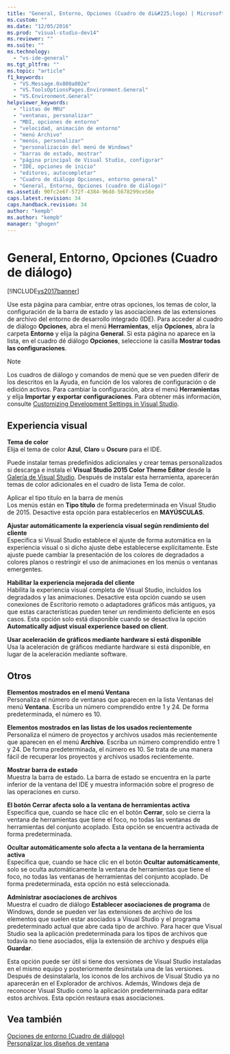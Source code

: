 ```yaml
---
title: "General, Entorno, Opciones (Cuadro de di&#225;logo) | Microsoft Docs"
ms.custom: ""
ms.date: "12/05/2016"
ms.prod: "visual-studio-dev14"
ms.reviewer: ""
ms.suite: ""
ms.technology: 
  - "vs-ide-general"
ms.tgt_pltfrm: ""
ms.topic: "article"
f1_keywords: 
  - "VS.Message.0x800a002e"
  - "VS.ToolsOptionsPages.Environment.General"
  - "VS.Environment.General"
helpviewer_keywords: 
  - "listas de MRU"
  - "ventanas, personalizar"
  - "MDI, opciones de entorno"
  - "velocidad, animación de entorno"
  - "menú Archivo"
  - "menús, personalizar"
  - "personalización del menú de Windows"
  - "barras de estado, mostrar"
  - "página principal de Visual Studio, configurar"
  - "IDE, opciones de inicio"
  - "editores, autocompletar"
  - "Cuadro de diálogo Opciones, entorno general"
  - "General, Entorno, Opciones (cuadro de diálogo)"
ms.assetid: 90fc2e6f-572f-4384-96d8-5678299ce58e
caps.latest.revision: 34
caps.handback.revision: 34
author: "kempb"
ms.author: "kempb"
manager: "ghogen"
---
```

# General, Entorno, Opciones (Cuadro de di&#225;logo)
[!INCLUDE[vs2017banner](../../code-quality/includes/vs2017banner.md)]

Use esta página para cambiar, entre otras opciones, los temas de color, la configuración de la barra de estado y las asociaciones de las extensiones de archivo del entorno de desarrollo integrado \(IDE\).  Para acceder al cuadro de diálogo **Opciones**, abra el menú **Herramientas**, elija **Opciones**, abra la carpeta **Entorno** y elija la página **General**.  Si esta página no aparece en la lista, en el cuadro dé diálogo **Opciones**, seleccione la casilla **Mostrar todas las configuraciones**.  
  
> [!NOTE]
>  Los cuadros de diálogo y comandos de menú que se ven pueden diferir de los descritos en la Ayuda, en función de los valores de configuración o de edición activos.  Para cambiar la configuración, abra el menú **Herramientas** y elija **Importar y exportar configuraciones**.  Para obtener más información, consulte [Customizing Development Settings in Visual Studio](http://msdn.microsoft.com/es-es/22c4debb-4e31-47a8-8f19-16f328d7dcd3).  
  
## Experiencia visual  
 **Tema de color**  
 Elija el tema de color **Azul**, **Claro** u **Oscuro** para el IDE.  
  
 Puede instalar temas predefinidos adicionales y crear temas personalizados si descarga e instala el **Visual Studio 2015 Color Theme Editor** desde la [Galería de Visual Studio](https://visualstudiogallery.msdn.microsoft.com/site/search?f%5B0%5D.Type=RootCategory&f%5B0%5D.Value=tools).  Después de instalar esta herramienta, aparecerán temas de color adicionales en el cuadro de lista Tema de color.  
  
 Aplicar el tipo título en la barra de menús  
 Los menús están en **Tipo título** de forma predeterminada en Visual Studio de 2015.  Desactive esta opción para establecerlos en **MAYÚSCULAS**.  
  
 **Ajustar automáticamente la experiencia visual según rendimiento del cliente**  
 Especifica si Visual Studio establece el ajuste de forma automática en la experiencia visual o si dicho ajuste debe establecerse explícitamente.  Este ajuste puede cambiar la presentación de los colores de degradados a colores planos o restringir el uso de animaciones en los menús o ventanas emergentes.  
  
 **Habilitar la experiencia mejorada del cliente**  
 Habilita la experiencia visual completa de Visual Studio, incluidos los degradados y las animaciones.  Desactive esta opción cuando se usen conexiones de Escritorio remoto o adaptadores gráficos más antiguos, ya que estas características pueden tener un rendimiento deficiente en esos casos.  Esta opción solo está disponible cuando se desactiva la opción **Automatically adjust visual experience based on client**.  
  
 **Usar aceleración de gráficos mediante hardware si está disponible**  
 Usa la aceleración de gráficos mediante hardware si está disponible, en lugar de la aceleración mediante software.  
  
## Otros  
 **Elementos mostrados en el menú Ventana**  
 Personaliza el número de ventanas que aparecen en la lista Ventanas del menú **Ventana**.  Escriba un número comprendido entre 1 y 24.  De forma predeterminada, el número es 10.  
  
 **Elementos mostrados en las listas de los usados recientemente**  
 Personaliza el número de proyectos y archivos usados más recientemente que aparecen en el menú **Archivo**.  Escriba un número comprendido entre 1 y 24.  De forma predeterminada, el número es 10.  Se trata de una manera fácil de recuperar los proyectos y archivos usados recientemente.  
  
 **Mostrar barra de estado**  
 Muestra la barra de estado.  La barra de estado se encuentra en la parte inferior de la ventana del IDE y muestra información sobre el progreso de las operaciones en curso.  
  
 **El botón Cerrar afecta solo a la ventana de herramientas activa**  
 Especifica que, cuando se hace clic en el botón **Cerrar**, solo se cierra la ventana de herramientas que tiene el foco, no todas las ventanas de herramientas del conjunto acoplado.  Esta opción se encuentra activada de forma predeterminada.  
  
 **Ocultar automáticamente solo afecta a la ventana de la herramienta activa**  
 Especifica que, cuando se hace clic en el botón **Ocultar automáticamente**, solo se oculta automáticamente la ventana de herramientas que tiene el foco, no todas las ventanas de herramientas del conjunto acoplado.  De forma predeterminada, esta opción no está seleccionada.  
  
 **Administrar asociaciones de archivos**  
 Muestra el cuadro de diálogo **Establecer asociaciones de programa** de Windows, donde se pueden ver las extensiones de archivo de los elementos que suelen estar asociados a Visual Studio y el programa predeterminado actual que abre cada tipo de archivo.  Para hacer que Visual Studio sea la aplicación predeterminada para los tipos de archivos que todavía no tiene asociados, elija la extensión de archivo y después elija **Guardar**.  
  
 Esta opción puede ser útil si tiene dos versiones de Visual Studio instaladas en el mismo equipo y posteriormente desinstala una de las versiones.  Después de desinstalarla, los iconos de los archivos de Visual Studio ya no aparecerán en el Explorador de archivos.  Además, Windows deja de reconocer Visual Studio como la aplicación predeterminada para editar estos archivos.  Esta opción restaura esas asociaciones.  
  
## Vea también  
 [Opciones de entorno \(Cuadro de diálogo\)](../../ide/reference/environment-options-dialog-box.md)   
 [Personalizar los diseños de ventana](../../ide/customizing-window-layouts-in-visual-studio.md)